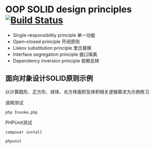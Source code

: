 # OOP SOLID design principles  [![Build Status](https://travis-ci.org/angrygun/solid.svg?branch=master)](https://travis-ci.org/github/angrygun/solid)

* Single-responsibility principle 单一功能
* Open–closed principle 开闭原则
* Liskov substitution principle 里氏替换
* Interface segregation principle 接口隔离 
* Dependency inversion principle 依赖反转

## 面向对象设计SOLID原则示例

以计算圆形、正方形、球体、长方体面积及体积相关逻辑需求为示例练习

调用测试
```
php Invoke.php
```

PHPUnit测试
```
composer install
```

```
phpunit
```

